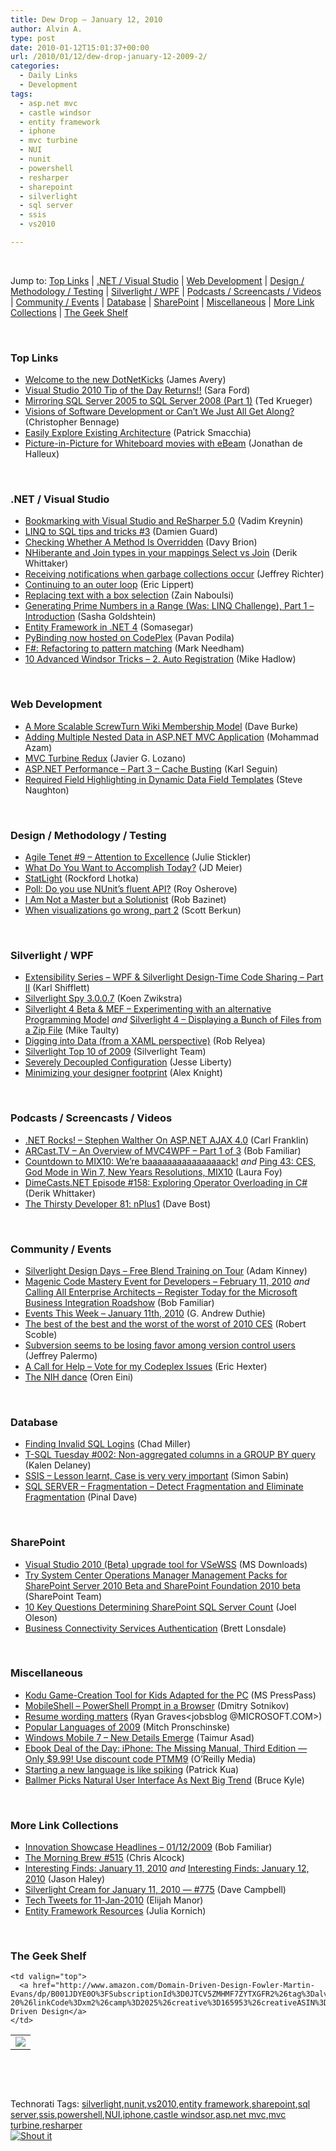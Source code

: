 ```yaml
---
title: Dew Drop – January 12, 2010
author: Alvin A.
type: post
date: 2010-01-12T15:01:37+00:00
url: /2010/01/12/dew-drop-january-12-2009-2/
categories:
  - Daily Links
  - Development
tags:
  - asp.net mvc
  - castle windsor
  - entity framework
  - iphone
  - mvc turbine
  - NUI
  - nunit
  - powershell
  - resharper
  - sharepoint
  - silverlight
  - sql server
  - ssis
  - vs2010

---
```

&#160;

Jump to: [Top Links][1] | [.NET / Visual Studio][2] | [Web Development][3] | [Design / Methodology / Testing][4] | [Silverlight / WPF][5] | [Podcasts / Screencasts / Videos][6] | [Community / Events][7] | [Database][8] | [SharePoint][9] | [Miscellaneous][10] | [More Link Collections][11] | [The Geek Shelf][12] 

&#160;

### <a name="top"></a>Top Links

  * [Welcome to the new DotNetKicks][13] (James Avery)
  * [Visual Studio 2010 Tip of the Day Returns!!][14] (Sara Ford)
  * [Mirroring SQL Server 2005 to SQL Server 2008 (Part 1)][15] (Ted Krueger)
  * [Visions of Software Development or Can’t We Just All Get Along?][16] (Christopher Bennage)
  * [Easily Explore Existing Architecture][17] (Patrick Smacchia)
  * [Picture-in-Picture for Whiteboard movies with eBeam][18] (Jonathan de Halleux)

&#160;

### <a name="dotnet"></a>.NET / Visual Studio

  * [Bookmarking with Visual Studio and ReSharper 5.0][19] (Vadim Kreynin)
  * [LINQ to SQL tips and tricks #3][20] (Damien Guard)
  * [Checking Whether A Method Is Overridden][21] (Davy Brion)
  * [NHiberante and Join types in your mappings Select vs Join][22] (Derik Whittaker)
  * [Receiving notifications when garbage collections occur][23] (Jeffrey Richter)
  * [Continuing to an outer loop][24] (Eric Lippert)
  * [Replacing text with a box selection][25] (Zain Naboulsi)
  * [Generating Prime Numbers in a Range (Was: LINQ Challenge), Part 1 – Introduction][26] (Sasha Goldshtein)
  * [Entity Framework in .NET 4][27] (Somasegar)
  * [PyBinding now hosted on CodePlex][28] (Pavan Podila)
  * [F#: Refactoring to pattern matching][29] (Mark Needham)
  * [10 Advanced Windsor Tricks – 2. Auto Registration][30] (Mike Hadlow)

&#160;

### <a name="web"></a>Web Development

  * [A More Scalable ScrewTurn Wiki Membership Model][31] (Dave Burke)
  * [Adding Multiple Nested Data in ASP.NET MVC Application][32] (Mohammad Azam)
  * [MVC Turbine Redux][33] (Javier G. Lozano)
  * [ASP.NET Performance &#8211; Part 3 &#8211; Cache Busting][34] (Karl Seguin)
  * [Required Field Highlighting in Dynamic Data Field Templates][35] (Steve Naughton)

&#160;

### <a name="design"></a>Design / Methodology / Testing

  * [Agile Tenet #9 – Attention to Excellence][36] (Julie Stickler)
  * [What Do You Want to Accomplish Today?][37] (JD Meier)
  * [StatLight][38] (Rockford Lhotka)
  * [Poll: Do you use NUnit’s fluent API?][39] (Roy Osherove)
  * [I Am Not a Master but a Solutionist][40] (Rob Bazinet)
  * [When visualizations go wrong, part 2][41] (Scott Berkun)

&#160;

### <a name="silverlight"></a>Silverlight / WPF

  * [Extensibility Series – WPF & Silverlight Design-Time Code Sharing – Part II][42] (Karl Shifflett)
  * [Silverlight Spy 3.0.0.7][43] (Koen Zwikstra)
  * [Silverlight 4 Beta & MEF – Experimenting with an alternative Programming Model][44] _and_ [Silverlight 4 – Displaying a Bunch of Files from a Zip File][45] (Mike Taulty)
  * [Digging into Data (from a XAML perspective)][46] (Rob Relyea)
  * [Silverlight Top 10 of 2009][47] (Silverlight Team)
  * [Severely Decoupled Configuration][48] (Jesse Liberty)
  * [Minimizing your designer footprint][49] (Alex Knight)

&#160;

### <a name="podcasts"></a>Podcasts / Screencasts / Videos

  * [.NET Rocks! &#8211; Stephen Walther On ASP.NET AJAX 4.0][50] (Carl Franklin)
  * [ARCast.TV &#8211; An Overview of MVC4WPF &#8211; Part 1 of 3][51] (Bob Familiar)
  * [Countdown to MIX10: We&#8217;re baaaaaaaaaaaaaaaack!][52] _and_&#160;[Ping 43: CES, God Mode in Win 7, New Years Resolutions, MIX10][53] (Laura Foy)
  * [DimeCasts.NET Episode #158: Exploring Operator Overloading in C#][54] (Derik Whittaker)
  * [The Thirsty Developer 81: nPlus1][55] (Dave Bost)

&#160;

### <a name="events"></a>Community / Events

  * [Silverlight Design Days – Free Blend Training on Tour][56] (Adam Kinney)
  * [Magenic Code Mastery Event for Developers &#8211; February 11, 2010][57] _and_ [Calling All Enterprise Architects – Register Today for the Microsoft Business Integration Roadshow][58] (Bob Familiar)
  * [Events This Week – January 11th, 2010][59] (G. Andrew Duthie)
  * [The best of the best and the worst of the worst of 2010 CES][60] (Robert Scoble)
  * [Subversion seems to be losing favor among version control users][61] (Jeffrey Palermo)
  * [A Call for Help – Vote for my Codeplex Issues][62] (Eric Hexter)
  * [The NIH dance][63] (Oren Eini)

&#160;

### <a name="db"></a>Database

  * [Finding Invalid SQL Logins][64] (Chad Miller)
  * [T-SQL Tuesday #002: Non-aggregated columns in a GROUP BY query][65] (Kalen Delaney)
  * [SSIS &#8211; Lesson learnt, Case is very very important][66] (Simon Sabin)
  * [SQL SERVER – Fragmentation – Detect Fragmentation and Eliminate Fragmentation][67] (Pinal Dave)

&#160;

### <a name="sp"></a>SharePoint

  * [Visual Studio 2010 (Beta) upgrade tool for VSeWSS][68] (MS Downloads)
  * [Try System Center Operations Manager Management Packs for SharePoint Server 2010 Beta and SharePoint Foundation 2010 beta][69] (SharePoint Team)
  * [10 Key Questions Determining SharePoint SQL Server Count][70] (Joel Oleson)
  * [Business Connectivity Services Authentication][71] (Brett Lonsdale)

&#160;

### <a name="misc"></a>Miscellaneous

  * [Kodu Game-Creation Tool for Kids Adapted for the PC][72] (MS PressPass)
  * [MobileShell – PowerShell Prompt in a Browser][73] (Dmitry Sotnikov)
  * [Resume wording matters][74] (Ryan Graves<jobsblog @MICROSOFT.COM>)
  * [Popular Languages of 2009][75] (Mitch Pronschinske)
  * [Windows Mobile 7 – New Details Emerge][76] (Taimur Asad)
  * [Ebook Deal of the Day: iPhone: The Missing Manual, Third Edition &#8212; Only $9.99! Use discount code PTMM9][77] (O&#8217;Reilly Media)
  * [Starting a new language is like spiking][78] (Patrick Kua)
  * [Ballmer Picks Natural User Interface As Next Big Trend][79] (Bruce Kyle)

&#160;

### <a name="links"></a>More Link Collections

  * [Innovation Showcase Headlines – 01/12/2009][80] (Bob Familiar)
  * [The Morning Brew #515][81] (Chris Alcock)
  * [Interesting Finds: January 11, 2010][82] _and_&#160;[Interesting Finds: January 12, 2010][83] (Jason Haley)
  * [Silverlight Cream for January 11, 2010 &#8212; #775][84] (Dave Campbell)
  * [Tech Tweets for 11-Jan-2010][85] (Elijah Manor)
  * [Entity Framework Resources][86] (Julia Kornich)

&#160;

### <a name="shelf"></a>The Geek Shelf

<table border="0" cellspacing="0" cellpadding="0">
  <tr>
    <td>
      <img data-recalc-dims="1" decoding="async" src="https://i0.wp.com/ecx.images-amazon.com/images/I/515FeOFonQL._SL160_.jpg?w=660" />
    </td>
    
    <td valign="top">
      <a href="http://www.amazon.com/Domain-Driven-Design-Fowler-Martin-Evans/dp/B001JDYE0O%3FSubscriptionId%3D0JTCV5ZMHMF7ZYTXGFR2%26tag%3Dalvinashcraft-20%26linkCode%3Dxm2%26camp%3D2025%26creative%3D165953%26creativeASIN%3DB001JDYE0O">Domain-Driven Design</a>
    </td>
  </tr>
</table>

&#160;

<div style="padding-bottom: 0px; margin: 0px; padding-left: 0px; padding-right: 0px; display: inline; float: none; padding-top: 0px" id="scid:C16BAC14-9A3D-4c50-9394-FBFEF7A93539:07c746c3-4a49-496c-832c-cd7f73a94ce7" class="wlWriterSmartContent">
  <!--dotnetkickit-->
</div>

&#160;

<div style="padding-bottom: 0px; margin: 0px; padding-left: 0px; padding-right: 0px; display: inline; float: none; padding-top: 0px" id="scid:0767317B-992E-4b12-91E0-4F059A8CECA8:fd049d78-1638-4ff3-b8da-c47aa506ef47" class="wlWriterSmartContent">
  Technorati Tags: <a href="http://technorati.com/tags/silverlight" rel="tag">silverlight</a>,<a href="http://technorati.com/tags/nunit" rel="tag">nunit</a>,<a href="http://technorati.com/tags/vs2010" rel="tag">vs2010</a>,<a href="http://technorati.com/tags/entity+framework" rel="tag">entity framework</a>,<a href="http://technorati.com/tags/sharepoint" rel="tag">sharepoint</a>,<a href="http://technorati.com/tags/sql+server" rel="tag">sql server</a>,<a href="http://technorati.com/tags/ssis" rel="tag">ssis</a>,<a href="http://technorati.com/tags/powershell" rel="tag">powershell</a>,<a href="http://technorati.com/tags/NUI" rel="tag">NUI</a>,<a href="http://technorati.com/tags/iphone" rel="tag">iphone</a>,<a href="http://technorati.com/tags/castle+windsor" rel="tag">castle windsor</a>,<a href="http://technorati.com/tags/asp.net+mvc" rel="tag">asp.net mvc</a>,<a href="http://technorati.com/tags/mvc+turbine" rel="tag">mvc turbine</a>,<a href="http://technorati.com/tags/resharper" rel="tag">resharper</a>
</div>

<div class="wlWriterHeaderFooter" style="margin:0px; padding:0px 0px 0px 0px;">
  <div class="shoutIt">
    <a rev="vote-for" href="http://dotnetshoutout.com/Submit?url=http%3a%2f%2fwww.alvinashcraft.com%2f2010%2f01%2f12%2fdew-drop-january-12-2009-2%2f&title=Dew+Drop+-+January+12%2c+2009"><img decoding="async" alt="Shout it" src="http://dotnetshoutout.com/image.axd?url=https://morningdew-bpc6g3a0fgaxdxcu.eastus2-01.azurewebsites.net/2010/01/12/dew-drop-january-12-2009-2/" style="border:0px" /></a>
  </div>
</div>

 [1]: https://morningdew-bpc6g3a0fgaxdxcu.eastus2-01.azurewebsites.net/#top
 [2]: https://morningdew-bpc6g3a0fgaxdxcu.eastus2-01.azurewebsites.net/#dotnet
 [3]: https://morningdew-bpc6g3a0fgaxdxcu.eastus2-01.azurewebsites.net/#web
 [4]: https://morningdew-bpc6g3a0fgaxdxcu.eastus2-01.azurewebsites.net/#design
 [5]: https://morningdew-bpc6g3a0fgaxdxcu.eastus2-01.azurewebsites.net/#silverlight
 [6]: https://morningdew-bpc6g3a0fgaxdxcu.eastus2-01.azurewebsites.net/#podcasts
 [7]: https://morningdew-bpc6g3a0fgaxdxcu.eastus2-01.azurewebsites.net/#events
 [8]: https://morningdew-bpc6g3a0fgaxdxcu.eastus2-01.azurewebsites.net/#db
 [9]: https://morningdew-bpc6g3a0fgaxdxcu.eastus2-01.azurewebsites.net/#sp
 [10]: https://morningdew-bpc6g3a0fgaxdxcu.eastus2-01.azurewebsites.net/#misc
 [11]: https://morningdew-bpc6g3a0fgaxdxcu.eastus2-01.azurewebsites.net/#links
 [12]: https://morningdew-bpc6g3a0fgaxdxcu.eastus2-01.azurewebsites.net/#shelf
 [13]: http://blog.dotnetkicks.com/post/2010/01/11/Welcome-to-the-new-DotNetKicks.aspx
 [14]: http://blogs.msdn.com/saraford/archive/2010/01/11/visual-studio-2010-tip-of-the-day-returns.aspx
 [15]: http://blogs.lessthandot.com/index.php/DataMgmt/DBAdmin/mirroring-sql-server-2005-to-sql-server-2008
 [16]: http://feedproxy.google.com/~r/Devlicious/~3/r8SaoT3XUmc/visions-of-software-development.aspx
 [17]: http://codebetter.com/blogs/patricksmacchia/archive/2010/01/11/easily-explore-existing-architecture.aspx
 [18]: http://feedproxy.google.com/~r/PelisFarm/~3/C0XM6rV2Kr8/PictureinPictureForWhiteboardMoviesWithEBeam.aspx
 [19]: http://vkreynin.wordpress.com/2010/01/08/bookmarking-with-visual-studio-and-resharper-5-0/
 [20]: http://damieng.com/blog/2010/01/11/linq-to-sql-tips-and-tricks-3
 [21]: http://feedproxy.google.com/~r/davybrion/~3/NnsFE_HdiEg/
 [22]: http://feedproxy.google.com/~r/Devlicious/~3/Gwx7ud-inVQ/nhiberante-and-join-types-in-your-mappings-select-vs-join.aspx
 [23]: http://blogs.msdn.com/microsoft_press/archive/2010/01/11/author-news-jeffrey-richter-on-receiving-notifications-when-garbage-collections-occur.aspx
 [24]: http://blogs.msdn.com/ericlippert/archive/2010/01/11/continuing-to-an-outer-loop.aspx
 [25]: http://feedproxy.google.com/~r/zainnab/~3/1xeua-DyEGc/replacing-text-with-a-box-selection.aspx
 [26]: http://blogs.microsoft.co.il/blogs/sasha/archive/2010/01/11/generating-prime-numbers-in-a-range-was-linq-challenge-part-1-introduction.aspx
 [27]: http://blogs.msdn.com/somasegar/archive/2010/01/11/entity-framework-in-net-4.aspx
 [28]: http://feedproxy.google.com/~r/Pixel-In-Gene/~3/3K8fLCJz94k/
 [29]: http://feedproxy.google.com/~r/MarkNeedham/~3/NXWHmFNxfo4/
 [30]: http://feedproxy.google.com/~r/CodeRant/~3/FuwXGY1I3is/10-advanced-windsor-tricks-2-auto.html
 [31]: http://feedproxy.google.com/~r/DaveBurke/~3/t0uEoLAdvMI/post.aspx
 [32]: http://www.highoncoding.com/Articles/640_Adding_Multiple_Nested_Data_in_ASP_NET_MVC_Application.aspx
 [33]: http://feedproxy.google.com/~r/lozanotek/~3/8f1FsOXG4vk/mvc_turbine_redux.aspx
 [34]: http://codebetter.com/blogs/karlseguin/archive/2010/01/11/asp-net-performance-part-3-cache-busting.aspx
 [35]: http://csharpbits.notaclue.net/2010/01/required-field-highlighting-in-dynamic.html
 [36]: http://heratech.wordpress.com/2010/01/11/agile-tenet-9-%e2%80%93-attention-to-excellence/
 [37]: http://feedproxy.google.com/~r/SourcesOfInsight/~3/qln2gDlDJkQ/
 [38]: http://www.lhotka.net/weblog/StatLight.aspx
 [39]: http://feedproxy.google.com/~r/Iserializable/~3/BXdsaf-HeHI/poll-do-you-use-nunit-s-fluent-api.aspx
 [40]: http://feedproxy.google.com/~r/AccidentalTechnologist/~3/4A_5AbqDnnI/
 [41]: http://www.scottberkun.com/blog/2010/when-visualizations-go-wrong-part-2/
 [42]: http://karlshifflett.wordpress.com/2010/01/11/extensibility-series-wpf-silverlight-design-time-code-sharing-part-ii/
 [43]: http://firstfloorsoftware.com/blog/silverlight-spy-3-0-0-7/
 [44]: http://mtaulty.com/CommunityServer/blogs/mike_taultys_blog/archive/2010/01/11/silverlight-4-beta-amp-mef-experimenting-with-an-alternative-programming-model.aspx
 [45]: http://mtaulty.com/CommunityServer/blogs/mike_taultys_blog/archive/2010/01/11/silverlight-4-displaying-a-bunch-of-files-from-a-zip-file.aspx
 [46]: http://blogs.windowsclient.net/rob_relyea/archive/2010/01/11/digging-into-data-from-a-xaml-perspective.aspx
 [47]: http://team.silverlight.net/announcement/silverlight-top-10-of-2009/
 [48]: http://feedproxy.google.com/~r/JesseLiberty-SilverlightGeek/~3/IYwskcVHRN0/severely-decoupled-configuration.aspx
 [49]: http://silverzine.com/tutorials/minimizing-your-designer-footprint/
 [50]: http://www.dotnetrocks.com/default.aspx?ShowNum=515
 [51]: http://feedproxy.google.com/~r/msdn/bobfamiliar/~3/SSmQlm8yfaY/arcast-tv-an-overview-of-mvc4wpf-part-1-of-3.aspx
 [52]: http://channel9.msdn.com/posts/LauraFoy/Countdown-to-MIX10-Were-baaaaaaaaaaaaaaaack/
 [53]: http://channel9.msdn.com/shows/PingShow/Ping-43-CES-God-Mode-in-Win-7-New-Years-Resolutions-MIX10/
 [54]: http://feedproxy.google.com/~r/Dimecastsnet--InformAndEducateIn10MinutesOrLess/~3/JE5BeC8J33Q/158
 [55]: http://feedproxy.google.com/~r/ThirstyDeveloperPodcast/~3/yV-HJcc_TKk/TheThirstyDeveloper81NPlus1.aspx
 [56]: http://adamkinney.wordpress.com/2010/01/11/silverlight-design-days-free-blend-training-on-tour/
 [57]: http://feedproxy.google.com/~r/msdn/bobfamiliar/~3/-3cSnwA3YP4/magenic-code-mastery-event-for-developers-february-11-2010.aspx
 [58]: http://feedproxy.google.com/~r/msdn/bobfamiliar/~3/f_aLvPAH-CA/calling-all-enterprise-architects-register-today-for-the-microsoft-business-integration-roadshow.aspx
 [59]: http://blogs.msdn.com/gduthie/archive/2010/01/11/events-this-week-january-11th-2010.aspx
 [60]: http://scobleizer.com/2010/01/11/the-best-of-the-best-and-the-worst-of-the-worst-of-2010-ces/
 [61]: http://feedproxy.google.com/~r/jeffreypalermo/~3/w17RJbfl4lw/
 [62]: http://feedproxy.google.com/~r/LosTechies/~3/yNsQHjmMVPQ/a-call-for-help-vote-for-my-codeplex-issues.aspx
 [63]: http://feedproxy.google.com/~r/AyendeRahien/~3/pOa4afAK6BQ/the-nih-dance.aspx
 [64]: http://www.sqlservercentral.com/blogs/chadmiller/archive/2010/01/12/finding-invalid-sql-logins.aspx
 [65]: http://sqlblog.com/blogs/kalen_delaney/archive/2010/01/11/non-aggregated-columns-in-a-group-by-query.aspx
 [66]: http://feedproxy.google.com/~r/SimonsSqlServerStuff/~3/_NPfLAbTWf8/SSIS---Lesson-learnt--Case-is-very-very-important.aspx
 [67]: http://blog.sqlauthority.com/2010/01/12/sql-server-fragmentation-detect-fragmentation-and-eliminate-fragmentation/
 [68]: http://feedproxy.google.com/~r/MicrosoftDownloadCenter/~3/hNlzF_ffMCk/details.aspx
 [69]: http://feedproxy.google.com/~r/sharepointteamblog/~3/0qxaGbPk66U/try-system-center-operations-manager-management-packs-for-sharepoint-server-2010-beta-and-sharepoint-foundation-2010-beta.aspx
 [70]: http://feedproxy.google.com/~r/JoelsSharepointLand/~3/6nDquzuks1A/ViewPost.aspx
 [71]: http://lightningtools.com/blog/archive/2010/01/11/business-connectivity-services-authentication.aspx
 [72]: http://www.microsoft.com/presspass/features/2010/jan10/01-12Kodu.mspx?rss_fdn=Top%20Stories
 [73]: http://dmitrysotnikov.wordpress.com/2010/01/12/mobileshell-powershell-prompt-in-a-browser/
 [74]: http://microsoftjobsblog.com/blog/resume-wording-matters/
 [75]: http://feeds.dzone.com/~r/zones/dotnet/~3/FQD9vLvahKc/popular-languages-2009
 [76]: http://feedproxy.google.com/~r/RedmondPie/~3/jCZJuwT4LfQ/
 [77]: http://feeds.oreilly.com/~r/oreilly/news/~3/u2nxIKzLV_o/
 [78]: http://www.thekua.com/atwork/2010/01/starting-a-new-language-is-like-spiking/
 [79]: http://blogs.msdn.com/usisvde/archive/2010/01/11/ballmer-picks-natural-user-interface-as-next-big-trend.aspx
 [80]: http://feedproxy.google.com/~r/msdn/bobfamiliar/~3/T8v-UyehzUs/innovation-showcase-headlines-01-12-2009.aspx
 [81]: http://feedproxy.google.com/~r/ReflectivePerspective/~3/HPRewF9gDro/
 [82]: http://jasonhaley.com/blog/post.aspx?id=0a71482b-0bc2-4cfb-9c8c-33692154fed1
 [83]: http://jasonhaley.com/blog/post.aspx?id=a9ec75c4-f303-4433-976e-b3e2ba8866cd
 [84]: http://geekswithblogs.net/WynApseTechnicalMusings/archive/2010/01/11/137434.aspx
 [85]: http://elijahmanor.com/webdevdotnet/post.aspx?id=9690e5eb-bc7d-4370-a9eb-770d78af4740
 [86]: http://blogs.msdn.com/adonet/archive/2010/01/11/entity-framework-resources.aspx